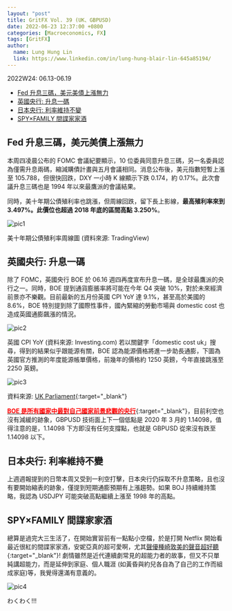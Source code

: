 ```yaml
---
layout: "post"
title: GritFX Vol. 39 (UK、GBPUSD)
date: 2022-06-23 12:37:00 +0800
categories: [Macroeconomics, FX]
tags: [GritFX]
author:
  name: Lung Hung Lin
  link: https://www.linkedin.com/in/lung-hung-blair-lin-645a85194/ 
---
```

2022W24: 06.13-06.19
- [Fed 升息三碼，美元美債上漲無力](#fed-升息三碼美元美債上漲無力)
- [英國央行: 升息一碼](#英國央行-升息一碼)
- [日本央行: 利率維持不變](#日本央行-利率維持不變)
- [SPY×FAMILY 間諜家家酒](#spyfamily-間諜家家酒)
  
## Fed 升息三碼，美元美債上漲無力
本周四凌晨公布的 FOMC 會議紀要顯示，10 位委員同意升息三碼，另一名委員認為僅需升息兩碼，縮減購債計畫與五月會議相同。消息公布後，美元指數短暫上漲至 105.788，但很快回跌，DXY 一小時 K 線顯示下跌 0.174，約 0.17%。此次會議升息三碼也是 1994 年以來最鷹派的會議結果。

同時，美十年期公債殖利率也跳漲，但周線回跌，留下長上影線，**最高殖利率來到 3.497%。此價位也超過 2018 年底的區間高點 3.250%**。

![pic1](https://lh3.googleusercontent.com/pw/AM-JKLWD7y15kMmDmrkdkVwiXbM1_szA2z8Da5S27CcZsnCIZ3d_MNTeXJriLnrHunsVOxWZzOy1gscE-kS0nDvZo6IthrxC5dd711bOubfJ5llOGaEm8I4YQu2dRVhwPwZVfctY_ZwdD2k2DHqIfbiLJJ1y=w1389-h739-no?authuser=0)

美十年期公債殖利率周線圖 (資料來源: TradingView)

## 英國央行: 升息一碼
除了 FOMC，英國央行 BOE 於 06.16 週四再度宣布升息一碼，是全球最鷹派的央行之一。同時，BOE 提到通貨膨脹率將可能在今年 Q4 突破 10%，對於未來經濟前景亦不樂觀。目前最新的五月份英國 CPI YoY 達 9.1%，甚至高於美國的 8.6%，BOE 特別提到除了國際性事件，國內緊縮的勞動市場與 domestic cost 也造成英國通膨飆漲的情況。

![pic2](https://lh3.googleusercontent.com/pw/AM-JKLVC9e0kraCW8fAiXHg8_YI4-bjYFmfqfVzc-_Un61Q7DWwt5olicm8MbqD48kcTpJq7jGbh4rye0Rk2-CI9kWzkZblm1aNLNVURm5Lvf5nFDKFLEKAWZ3xifJpK-wIkPO4B8JfdL38m1WJROwTswctv=w1136-h463-no?authuser=0)

英國 CPI YoY (資料來源: Investing.com)
若以關鍵字「domestic cost uk」搜尋，得到的結果似乎跟能源有關，BOE 認為能源價格將進一步助長通膨，下圖為英國官方推測的年度能源帳單價格，前幾年的價格約 1250 英鎊，今年直接跳漲至 2250 英鎊。

![pic3](https://lh3.googleusercontent.com/pw/AM-JKLUKjXBW5ngtjdRHlcqQmnrneZgR_F336xZdpXieXlZdaAZbYp2a6zVhtZVDLExai7qiV6PqZS6ghE03LlPt0J2yI4O9vGv6gtinCDGwngB_6VPrT5t93baOZWmuT7mYZO6eocINPJqAg73aiX7kDC5m=w1103-h525-no?authuser=0)

資料來源: [UK Parliament](https://commonslibrary.parliament.uk/research-briefings/cbp-9491/){:target="_blank"}

[<span style="color:red">**BOE 是所有國家中最對自己國家前景悲觀的央行**</span>](https://www.bankofengland.co.uk/monetary-policy-summary-and-minutes/2022/june-2022){:target="_blank"}，目前利空也沒有減緩的跡象，GBPUSD 技術面上下一個低點是 2020 年 3 月的 1.14098，值得注意的是，1.14098 下方即沒有任何支撐點，也就是 GBPUSD 從來沒有跌至 1.14098 以下。

## 日本央行: 利率維持不變
上週週報提到的日幣本周又受到一利空打擊，日本央行仍採取不升息策略，且也沒有要開始縮表的跡象，僅提到短期通膨預期有上漲趨勢。如果 BOJ 持續維持策略，我認為 USDJPY 可能突破高點繼續上漲至 1998 年的高點。

## SPY×FAMILY 間諜家家酒
總算是過完大三生活了，在開始實習前有一點點小空檔，於是打開 Netflix 開始看最近很紅的間諜家家酒，安妮亞真的超可愛啊，尤其[聲優種崎敦美的聲音超好聽](https://www.youtube.com/watch?v=Fs5ShDlDmc8){:target="_blank"}! 劇情雖然是近代連續劇常見的超能力者的故事，但又不只單純講超能力，而是延伸到家庭、個人職涯 (如黃昏與約兒各自為了自己的工作而組成家庭)等，我覺得還滿有意義的。

![pic4](https://lh3.googleusercontent.com/pw/AM-JKLUXEAXwTX56fO3ik8fdJCCLBWKJmRI6OPubndqHsIYCYAZQU5GeBMEXbZlS06N2g-3HF_3t0wTkzdRpROvEbgWi1mHBGXM_7UAvfnJGHCIJzv9yw7VWl4sWST8V0autTxzHGWiHTLQgWRXet4VFE1i3=w1500-h893-no?authuser=0)

わくわく!!!
